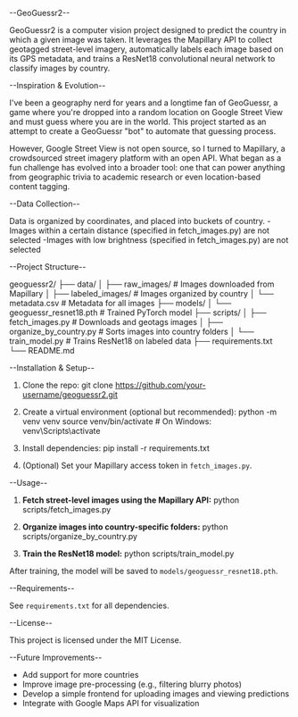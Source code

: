 --GeoGuessr2--

GeoGuessr2 is a computer vision project designed to predict the country in which a given image was taken. It leverages the Mapillary API to collect geotagged street-level imagery, automatically labels each image based on its GPS metadata, and trains a ResNet18 convolutional neural network to classify images by country.

--Inspiration & Evolution--

I've been a geography nerd for years and a longtime fan of GeoGuessr, a game where you're dropped into a random location on Google Street View and must guess where you are in the world. This project started as an attempt to create a GeoGuessr "bot" to automate that guessing process.

However, Google Street View is not open source, so I turned to Mapillary, a crowdsourced street imagery platform with an open API. What began as a fun challenge has evolved into a broader tool: one that can power anything from geographic trivia to academic research or even location-based content tagging.

--Data Collection--

Data is organized by coordinates, and placed into buckets of country.
-Images within a certain distance (specified in fetch_images.py) are not selected
-Images with low brightness (specified in fetch_images.py) are not selected

--Project Structure--

geoguessr2/
├── data/
│   ├── raw_images/           # Images downloaded from Mapillary
│   ├── labeled_images/       # Images organized by country
│   └── metadata.csv          # Metadata for all images
├── models/
│   └── geoguessr_resnet18.pth  # Trained PyTorch model
├── scripts/
│   ├── fetch_images.py       # Downloads and geotags images
│   ├── organize_by_country.py # Sorts images into country folders
│   └── train_model.py        # Trains ResNet18 on labeled data
├── requirements.txt
└── README.md

--Installation & Setup--

1. Clone the repo:
git clone https://github.com/your-username/geoguessr2.git

2. Create a virtual environment (optional but recommended):
python -m venv venv
source venv/bin/activate # On Windows: venv\Scripts\activate

3. Install dependencies:
pip install -r requirements.txt

4. (Optional) Set your Mapillary access token in `fetch_images.py`.

--Usage--

1. **Fetch street-level images using the Mapillary API:**
python scripts/fetch_images.py

2. **Organize images into country-specific folders:**
python scripts/organize_by_country.py

3. **Train the ResNet18 model:**
python scripts/train_model.py

After training, the model will be saved to `models/geoguessr_resnet18.pth`.

--Requirements--

See `requirements.txt` for all dependencies.

--License--

This project is licensed under the MIT License.

--Future Improvements--

- Add support for more countries
- Improve image pre-processing (e.g., filtering blurry photos)
- Develop a simple frontend for uploading images and viewing predictions
- Integrate with Google Maps API for visualization